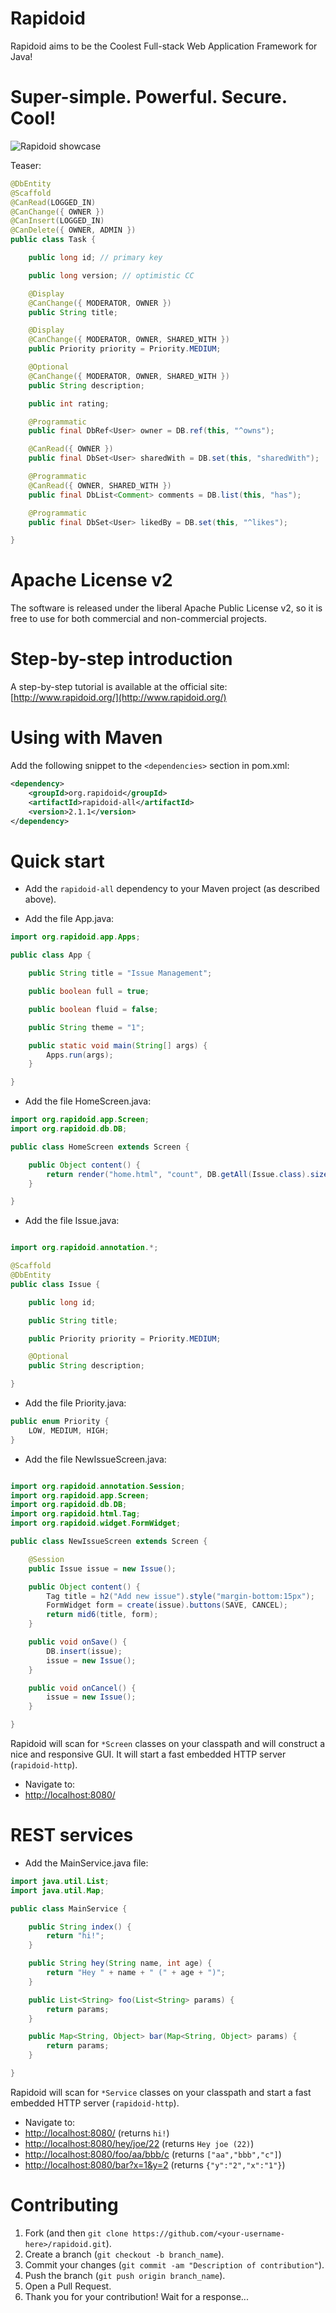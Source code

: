 Rapidoid
========

Rapidoid aims to be the Coolest Full-stack Web Application Framework for Java!

# Super-simple. Powerful. Secure. Cool! #

![Rapidoid showcase](http://www.rapidoid.org/showcase.gif)

Teaser:

```java
@DbEntity
@Scaffold
@CanRead(LOGGED_IN)
@CanChange({ OWNER })
@CanInsert(LOGGED_IN)
@CanDelete({ OWNER, ADMIN })
public class Task {

	public long id; // primary key

	public long version; // optimistic CC

	@Display
	@CanChange({ MODERATOR, OWNER })
	public String title;

	@Display
	@CanChange({ MODERATOR, OWNER, SHARED_WITH })
	public Priority priority = Priority.MEDIUM;

	@Optional
	@CanChange({ MODERATOR, OWNER, SHARED_WITH })
	public String description;

	public int rating;

	@Programmatic
	public final DbRef<User> owner = DB.ref(this, "^owns");

	@CanRead({ OWNER })
	public final DbSet<User> sharedWith = DB.set(this, "sharedWith");

	@Programmatic
	@CanRead({ OWNER, SHARED_WITH })
	public final DbList<Comment> comments = DB.list(this, "has");

	@Programmatic
	public final DbSet<User> likedBy = DB.set(this, "^likes");

}
```

# Apache License v2

The software is released under the liberal Apache Public License v2, so it is free to use for both commercial and non-commercial projects.

# Step-by-step introduction

A step-by-step tutorial is available at the official site:
[http://www.rapidoid.org/](http://www.rapidoid.org/)

# Using with Maven

Add the following snippet to the `<dependencies>` section in pom.xml:

```xml
<dependency>
    <groupId>org.rapidoid</groupId>
    <artifactId>rapidoid-all</artifactId>
    <version>2.1.1</version>
</dependency>
```

# Quick start

* Add the `rapidoid-all` dependency to your Maven project (as described above).

* Add the file App.java:
 
```java
import org.rapidoid.app.Apps;

public class App {

	public String title = "Issue Management";

	public boolean full = true;

	public boolean fluid = false;

	public String theme = "1";

	public static void main(String[] args) {
		Apps.run(args);
	}

}
```

* Add the file HomeScreen.java:
 
```java
import org.rapidoid.app.Screen;
import org.rapidoid.db.DB;

public class HomeScreen extends Screen {

	public Object content() {
		return render("home.html", "count", DB.getAll(Issue.class).size());
	}

}
```

* Add the file Issue.java:
 
```java

import org.rapidoid.annotation.*;

@Scaffold
@DbEntity
public class Issue {

	public long id;

	public String title;

	public Priority priority = Priority.MEDIUM;

	@Optional
	public String description;

}
```

* Add the file Priority.java:
 
```java
public enum Priority {
	LOW, MEDIUM, HIGH;
}

```

* Add the file NewIssueScreen.java:
 
```java

import org.rapidoid.annotation.Session;
import org.rapidoid.app.Screen;
import org.rapidoid.db.DB;
import org.rapidoid.html.Tag;
import org.rapidoid.widget.FormWidget;

public class NewIssueScreen extends Screen {

	@Session
	public Issue issue = new Issue();

	public Object content() {
		Tag title = h2("Add new issue").style("margin-bottom:15px");
		FormWidget form = create(issue).buttons(SAVE, CANCEL);
		return mid6(title, form);
	}

	public void onSave() {
		DB.insert(issue);
		issue = new Issue();
	}

	public void onCancel() {
		issue = new Issue();
	}

}
```

Rapidoid will scan for `*Screen` classes on your classpath and will construct a nice and responsive GUI. It will start a fast embedded HTTP server (`rapidoid-http`).

* Navigate to:
 * [http://localhost:8080/](http://localhost:8080/)

# REST services

* Add the MainService.java file:
 
```java
import java.util.List;
import java.util.Map;

public class MainService {

    public String index() {
        return "hi!";
    }

    public String hey(String name, int age) {
        return "Hey " + name + " (" + age + ")";
    }

    public List<String> foo(List<String> params) {
        return params;
    }

    public Map<String, Object> bar(Map<String, Object> params) {
        return params;
    }

}
```

Rapidoid will scan for `*Service` classes on your classpath and start a fast embedded HTTP server (`rapidoid-http`).

* Navigate to:
 * [http://localhost:8080/](http://localhost:8080/) (returns `hi!`)
 * [http://localhost:8080/hey/joe/22](http://localhost:8080/hey/joe/22) (returns `Hey joe (22)`)
 * [http://localhost:8080/foo/aa/bbb/c](http://localhost:8080/foo/aa/bbb/c) (returns `["aa","bbb","c"]`)
 * [http://localhost:8080/bar?x=1&y=2](http://localhost:8080/bar?x=1&y=2) (returns `{"y":"2","x":"1"}`)

# Contributing

1. Fork (and then `git clone https://github.com/<your-username-here>/rapidoid.git`).
2. Create a branch (`git checkout -b branch_name`).
3. Commit your changes (`git commit -am "Description of contribution"`).
4. Push the branch (`git push origin branch_name`).
5. Open a Pull Request.
6. Thank you for your contribution! Wait for a response...

